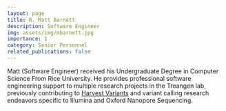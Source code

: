 ```yaml
---
layout: page
title: R. Matt Barnett
description: Software Engineer 
img: assets/img/mbarnett.jpg
importance: 1
category: Senior Personnel
related_publications: false
---
```


Matt (Software Engineer) received his Undergraduate Degree in Computer Science From Rice University. He provides professional software engineering support to multiple research projects in the Treangen lab, previously contributing to [Harvest Variants](www.harvestvariants.info) and variant calling research endeavors specific to Illumina and Oxford Nanopore Sequencing.


